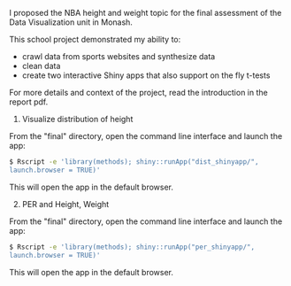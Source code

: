 I proposed the NBA height and weight topic for the final assessment of the Data Visualization unit in Monash.

This school project demonstrated my ability to:
- crawl data from sports websites and synthesize data
- clean data
- create two interactive Shiny apps that also support on the fly t-tests

For more details and context of the project, read the introduction in the report pdf.

1. Visualize distribution of height

From the "final" directory, open the command line interface and launch the
app:

```bash
$ Rscript -e 'library(methods); shiny::runApp("dist_shinyapp/",
launch.browser = TRUE)'
```

This will open the app in the default browser.

2. PER and Height, Weight

From the "final" directory, open the command line interface and launch the
app:

```bash
$ Rscript -e 'library(methods); shiny::runApp("per_shinyapp/",
launch.browser = TRUE)'
```

This will open the app in the default browser.



